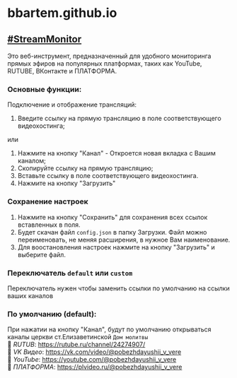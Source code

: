 # bbartem.github.io

## [#StreamMonitor](https://bbartem.github.io/StreamMonitor.html)
Это веб-инструмент, предназначенный для удобного мониторинга прямых эфиров на популярных платформах, таких как YouTube, RUTUBE, ВКонтакте и ПЛАТФОРМА.

### Основные функции:
Подключение и отображение трансляций:

1. Введите ссылку на прямую трансляцию в поле соответствующего видеохостинга;
   
или
1. Нажмите на кнопку "Канал" - Откроется новая вкладка с Вашим каналом;
2. Скопируйте ссылку на прямую трансляцию;
3. Вставьте ссылку в поле соответствующего видеохостинга.
4. Нажмите на кнопку "Загрузить"

### Сохранение настроек
1. Нажмите на кнопку "Сохранить" для сохранения всех ссылок вставленных в поля.
2. Будет скачан файл `config.json` в папку Загрузки. Файл можно переименовать, не меняя расширения, в нужное Вам наименование.
3. Для воостановления настроек нажмите на кнопку "Загрузить" и выберите файл.

### Переключатель `default` или `custom`
Переключатель нужен чтобы заменить ссылки по умолчанию на ссылки ваших каналов

### По умолчанию (default):
При нажатии на кнопку "Канал", будут по умолчанию открываться каналы церкви ст.Елизаветинской `Дом молитвы`  
📌 *RUTUB*: https://rutube.ru/channel/24274907/  
📌 *VK Видео*: https://vk.com/video/@pobezhdayushii_v_vere  
📌 *YouTube*: https://youtube.com/@pobezhdayushii_v_vere  
📌 *ПЛАТФОРМА*: https://plvideo.ru/@pobezhdayushii_v_vere  

### 

